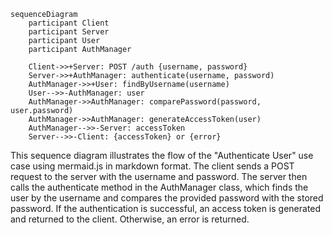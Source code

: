 ```mermaid
sequenceDiagram
    participant Client
    participant Server
    participant User
    participant AuthManager

    Client->>+Server: POST /auth {username, password}
    Server->>+AuthManager: authenticate(username, password)
    AuthManager->>+User: findByUsername(username)
    User-->>-AuthManager: user
    AuthManager->>AuthManager: comparePassword(password, user.password)
    AuthManager->>AuthManager: generateAccessToken(user)
    AuthManager-->>-Server: accessToken
    Server-->>-Client: {accessToken} or {error}
```
This sequence diagram illustrates the flow of the "Authenticate User" use case using mermaid.js in markdown format. The client sends a POST request to the server with the username and password. The server then calls the authenticate method in the AuthManager class, which finds the user by the username and compares the provided password with the stored password. If the authentication is successful, an access token is generated and returned to the client. Otherwise, an error is returned.
